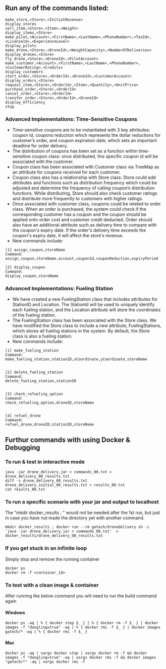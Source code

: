 ## Run any of the commands listed:
```
make_store,<Store>,<InitialRevenue>
display_stores
sell_item,<Store>,<Item>,<Weight>
display_items,<Store>
make_pilot,<Account>,<FirstName>,<LastName>,<PhoneNumber>,<TaxId>,<LicenseId>,<ExperienceLevel>
display_pilots
make_drone,<Store>,<DroneId>,<WeightCapacity>,<NumberOfDeliveries>
display_drones,<Store>
fly_drone,<Store>,<DroneId>,<PilotAccount>
make_customer,<Account>,<FirstName>,<LastName>,<PhoneNumber>,<CustomerRating>,<Credits>
display_customers
start_order,<Store>,<OrderId>,<DroneId>,<CustomerAccount>
display_orders,<Store>
request_item,<Store>,<OrderId>,<Item>,<Quantity>,<UnitPrice>
purchase_order,<Store>,<OrderId>
cancel_order,<Store>,<OrderId>
transfer_order,<Store>,<OrderId>,<DroneId>
display_efficiency
stop
```
### Advanced Implementations: Time-Sensitive Coupons

- Time-sensitive coupons are to be instantiated with 3 key attributes: coupon id, coupons reduction which represents the dollar reductions for customer’s order, and coupon expiration date, which sets an important deadline for order delivery.
- The distribution of coupons has been set as a function within time-sensitive coupon class: once distributed, this specific coupon id will be associated with the customer.
- Coupon class has been associated with Customer class via TreeMap as an attribute for coupons received for each customer.
- Coupon class also has a relationship with Store class: Store could add attributes and functions such as distribution frequency which could be adjusted and determine the frequency of calling coupon’s distribution functions. While distributing, Store should also check customer ratings and distribute more frequently to customers with higher ratings.
- Once associated with customer class, coupons could be related to order class. When an order is purchased, the system could check if the corresponding customer has a coupon and the coupon should be applied onto order cost and customer credit deducted. Order should also have an additional attribute such as delivery time to compare with the coupon's expiry date. If the order's delivery time exceeds the coupon's expiry date, it will affect the store's revenue.
- New commands include:

```
[1] assign_coupon,storeName
Command:
assign_coupon,storeName,account,couponId,couponReduction,expiryPeriod

[2] display_coupon
Command:
display_coupon,storeName
```

### Advanced Implementations: Fueling Station

- We have created a new FuelingStation class that includes attributes for StationID and Location. The StationId will be used to uniquely identify each fueling station, and the Location attribute will store the coordinates of the fueling station.
- The FuelingStation class has been associated with the Store class. We have modified the Store class to include a new attribute, FuelingStations, which stores all fueling stations in the system. By default, the Store class is also a fueling station.
- New commands include:

```
[1] make_fueling_station
Command:
make_fueling_station,stationID,xCoordinate,yCoordinate,storeName


[2] delete_fueling_station
Command:
delete_fueling_station,stationID


[3] check_refueling_option
Command:
check_refueling_option,droneID,storeName


[4] refuel_drone
Command:
refuel_drone,droneID,stationID,storeName

```

## Furthur commands with using Docker & Debugging
### To run & test in interactive mode

```
java -jar drone_delivery.jar < commands_00.txt > drone_delivery_00_results.txt
diff -s drone_delivery_00_results.txt drone_delivery_initial_00_results.txt > results_00.txt
cat results_00.txt
```

### To run a specific scenario with your jar and output to localhost
The "mkdir docker_results ; " would not be needed after the 1st run, but just in case you have not made the directory yet with another command. 
```
mkdir docker_results ; docker run --rm gatech/dronedelivery sh -c 'java -jar drone_delivery.jar < commands_00.txt'  > docker_results/drone_delivery_00_results.txt
```

### If you get stuck in an infinite loop
Simply stop and remove the running container
```
docker ps
docker rm -f <container_id>
```

### To test with a clean image & container
After running the below command you will need to run the build command again
#### Windows
```
docker ps -aq | % { docker stop $_ } | % { docker rm -f $_ } | docker images -f "dangling=true" -aq | % { docker rmi -f $_ } | docker images gatech/* -aq | % { docker rmi -f $_ }
```
#### Mac
```
docker ps -aq | xargs docker stop | xargs docker rm -f && docker images -f "dangling=true" -aq | xargs docker rmi -f && docker images "gatech/*" -aq | xargs docker rmi -f
```
